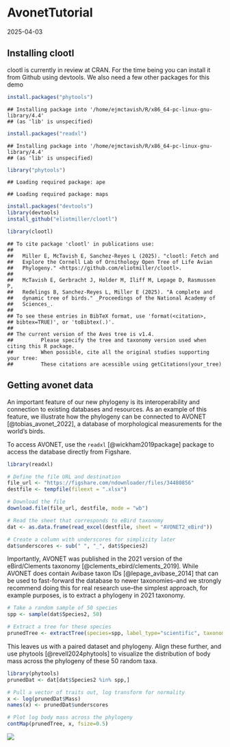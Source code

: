 AvonetTutorial
================
2025-04-03

## Installing clootl

clootl is currently in review at CRAN. For the time being you can
install it from Github using devtools. We also need a few other packages
for this demo

``` r
install.packages("phytools")
```

    ## Installing package into '/home/ejmctavish/R/x86_64-pc-linux-gnu-library/4.4'
    ## (as 'lib' is unspecified)

``` r
install.packages("readxl")
```

    ## Installing package into '/home/ejmctavish/R/x86_64-pc-linux-gnu-library/4.4'
    ## (as 'lib' is unspecified)

``` r
library("phytools")
```

    ## Loading required package: ape

    ## Loading required package: maps

``` r
install.packages("devtools")
library(devtools)  
install_github("eliotmiller/clootl")
```

``` r
library(clootl)
```

    ## To cite package 'clootl' in publications use:
    ## 
    ##   Miller E, McTavish E, Sanchez-Reyes L (2025). "clootl: Fetch and
    ##   Explore the Cornell Lab of Ornithology Open Tree of Life Avian
    ##   Phylogeny." <https://github.com/eliotmiller/clootl>.
    ## 
    ##   McTavish E, Gerbracht J, Holder M, Iliff M, Lepage D, Rasmussen P,
    ##   Redelings B, Sanchez-Reyes L, Miller E (2025). "A complete and
    ##   dynamic tree of birds." _Proceedings of the National Academy of
    ##   Sciences_.
    ## 
    ## To see these entries in BibTeX format, use 'format(<citation>,
    ## bibtex=TRUE)', or 'toBibtex(.)'.
    ## 
    ## The current version of the Aves tree is v1.4.
    ##         Please specify the tree and taxonomy version used when citing this R package.
    ##         When possible, cite all the original studies supporting your tree:
    ##         These citations are acessible using getCitations(your_tree)

## Getting avonet data

An important feature of our new phylogeny is its interoperability and
connection to existing databases and resources. As an example of this
feature, we illustrate how the phylogeny can be connected to AVONET
\[@tobias_avonet_2022\], a database of morphological measurements for
the world’s birds.

To access AVONET, use the `readxl` \[@wickham2019package\] package to
access the database directly from Figshare.

``` r
library(readxl)

# Define the file URL and destination
file_url <- "https://figshare.com/ndownloader/files/34480856"
destfile <- tempfile(fileext = ".xlsx")

# Download the file
download.file(file_url, destfile, mode = "wb")

# Read the sheet that corresponds to eBird taxonomy
dat <- as.data.frame(read_excel(destfile, sheet = "AVONET2_eBird"))

# Create a column with underscores for simplicity later
dat$underscores <- sub(" ", "_", dat$Species2)
```

Importantly, AVONET was published in the 2021 version of the
eBird/Clements taxonomy \[@clements_ebird/clements_2019\]. While AVONET
does contain Avibase taxon IDs \[@lepage_avibase_2014\] that can be used
to fast-forward the database to newer taxonomies–and we strongly
recommend doing this for real research use–the simplest approach, for
example purposes, is to extract a phylogeny in 2021 taxonomy.

``` r
# Take a random sample of 50 species
spp <- sample(dat$Species2, 50)

# Extract a tree for these species
prunedTree <- extractTree(species=spp, label_type="scientific", taxonomy_year=2021, version="1.4")
```

This leaves us with a paired dataset and phylogeny. Align these further,
and use phytools \[@revell2024phytools\] to visualize the distribution
of body mass across the phylogeny of these 50 random taxa.

``` r
library(phytools)
prunedDat <- dat[dat$Species2 %in% spp,]

# Pull a vector of traits out, log transform for normality
x <- log(prunedDat$Mass)
names(x) <- prunedDat$underscores

# Plot log body mass across the phylogeny
contMap(prunedTree, x, fsize=0.5)
```

![](avonet_files/figure-gfm/unnamed-chunk-5-1.png)<!-- -->
